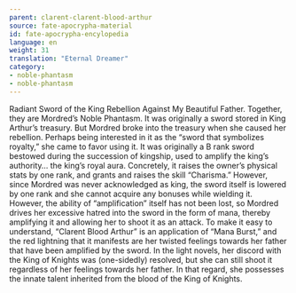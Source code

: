 ```yaml
---
parent: clarent-clarent-blood-arthur
source: fate-apocrypha-material
id: fate-apocrypha-encylopedia
language: en
weight: 31
translation: "Eternal Dreamer"
category:
- noble-phantasm
- noble-phantasm
---
```


Radiant Sword of the King
Rebellion Against My Beautiful Father. Together, they are Mordred’s Noble Phantasm. It was originally a sword stored in King Arthur’s treasury. But Mordred broke into the treasury when she caused her rebellion. Perhaps being interested in it as the “sword that symbolizes royalty,” she came to favor using it.
It was originally a B rank sword bestowed during the succession of kingship, used to amplify the king’s authority… the king’s royal aura. Concretely, it raises the owner’s physical stats by one rank, and grants and raises the skill “Charisma.” However, since Mordred was never acknowledged as king, the sword itself is lowered by one rank and she cannot acquire any bonuses while wielding it.
However, the ability of “amplification” itself has not been lost, so Mordred drives her excessive hatred into the sword in the form of mana, thereby amplifying it and allowing her to shoot it as an attack.
To make it easy to understand, “Clarent Blood Arthur” is an application of “Mana Burst,” and the red lightning that it manifests are her twisted feelings towards her father that have been amplified by the sword.
In the light novels, her discord with the King of Knights was (one-sidedly) resolved, but she can still shoot it regardless of her feelings towards her father. In that regard, she possesses the innate talent inherited from the blood of the King of Knights.
